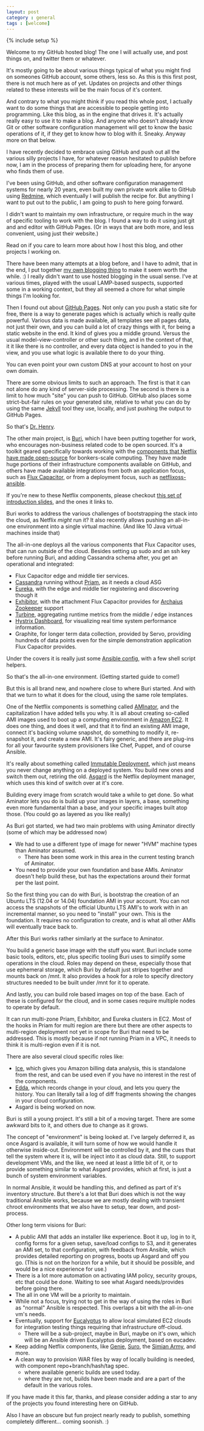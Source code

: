 ```yaml
---
layout: post
category : general
tags : [welcome]
---
```

{% include setup %}

Welcome to my GitHub hosted blog! The one I will actually use, and post things on, and twitter them or whatever.

It's mostly going to be about various things typical of what you might find on someones GitHub account, some others, less so. As this is this first post, there is not much here as of yet. Updates on projects and other things related to these interests will be the main focus of it's content.

And contrary to what you might think if you read this whole post, I actually want to do some things that are accessible to people getting into programming. Like this blog, as in the engine that drives it. It's actually really easy to use it to make a blog. And anyone who doesn't already know Git or other software configuration management will get to know the basic operations of it, if they get to know how to blog with it. Sneaky. Anyway more on that below.

I have recently decided to embrace using GitHub and push out all the various silly projects I have, for whatever reason hesitated to publish before now, I am in the process of preparing them for uploading here, for anyone who finds them of use. 

I've been using GitHub, and other software configuration management systems for nearly 20 years, even built my own private work alike to GitHub using [Redmine](http://www.redmine.org/), which eventually I will publish the recipe for. But anything I want to put out to the public, I am going to push to here going forward.

I didn't want to maintain my own infrastructure, or require much in the way of specific tooling to work with the blog. I found a way to do it using just git and and editor with GitHub Pages. (Or in ways that are both more, and less convenient, using just their website.)

Read on if you care to learn more about how I host this blog, and other projects I working on.

<!--fold-->

There have been many attempts at a blog before, and I have to admit, that in the end, I put together [my own blogging thing](http://github.com/jhohertz/dr-henry) to make it seem worth the while. :) I really didn't want to use hosted blogging in the usual sense. I've at various times, played with the usual LAMP-based suspects, supported some in a working context, but they all seemed a chore for what simple things I'm looking for.

Then I found out about [GitHub Pages](https://pages.github.com). Not only can you push a static site for free, there is a way to generate pages which is actually which is really quite powerful. Various data is made available, all templates see all pages data, not just their own, and you can build a lot of crazy things with it, for being a static website in the end. It kind of gives you a middle ground. Versus the usual model-view-controller or other such thing, and in the context of that, it it like there is no controller, and every data object is handed to you in the view, and you use what logic is available there to do your thing.

You can even point your own custom DNS at your account to host on your own domain.

There are some obvious limits to such an approach. The first is that it can not alone do any kind of server-side processing. The second is there is a limit to how much "site" you can push to GitHub. GitHub also places some strict-but-fair rules on your generated site, relative to what you can do by using the same [Jekyll](http://jekyllrb.com) tool they use, locally, and just pushing the output to GitHub Pages.

So that's [Dr. Henry](http://github.com/jhohertz/dr-henry).

The other main project, is [Buri](https://github.com/viafoura/buri), which I have been putting together for work, who encourages non-business related code to be open sourced. It's a toolkit geared specifically towards working with the [components that Netflix have made open-source](http://netflix.github.io) for bonkers-scale computing. They have made huge portions of their infrastructure components available on GitHub, and others have made available integrations from both an application focus, such as [Flux Capacitor](http://fluxcapacitor.com/), or from a deployment focus, such as [netflixoss-ansible](http://answersforaws.com/code/netflixoss/).

If you're new to these Netflix components, please checkout [this set of introduction slides](http://jhohertz.github.io/netflixoss-slides/), and the ones it links to.

Buri works to address the various challenges of bootstrapping the stack into the cloud, as Netflix *might* run it? It also recently allows pushing an all-in-one environment into a single virtual machine. (And like 10 Java virtual machines inside that)

The all-in-one deploys all the various components that Flux Capacitor uses, that can run outside of the cloud. Besides setting up sudo and an ssh key before running Buri, and adding Cassandra schema after, you get an operational and integrated:

- Flux Capacitor edge and middle tier services.
- [Cassandra](http://cassandra.apache.org/) running without [Priam](https://github.com/Netflix/Priam), as it needs a cloud ASG
- [Eureka](https://github.com/Netflix/eureka), with the edge and middle tier registering and discovering though it
- [Exhibitor](https://github.com/Netflix/exhibitor), with the attachment Flux Capacitor provides for [Archaius](https://github.com/Netflix/archaius) [Zookeeper](http://zookeeper.apache.org/) support
- [Turbine](https://github.com/Netflix/turbine), aggregating runtime metrics from the middle / edge instances
- [Hystrix Dashboard](https://github.com/Netflix/Hystrix/tree/master/hystrix-dashboard), for visualizing real time system performance information.
- Graphite, for longer term data collection, provided by Servo, providing hundreds of data points even for the simple demonstration application Flux Capacitor provides.

Under the covers it is really just some [Ansible config](http://docs.ansible.com/), with a few shell script helpers.

So that's the all-in-one environment. (Getting started guide to come!)

But this is all brand new, and nowhere close to where Buri started. And with that we turn to what it does for the cloud, using the same role templates.

One of the Netflix components is something called [AMInator](https://github.com/Netflix/aminator), and the capitalization I have added tells you why. It is all about creating so-called AMI images used to boot up a computing environment in [Amazon EC2](http://aws.amazon.com/ec2/). It does one thing, and does it well, and that it to find an existing AMI image, connect it's backing volume snapshot, do something to modify it, re-snapshot it, and create a new AMI. It's fairy generic, and there are plug-ins for all your favourite system provisioners like Chef, Puppet, and of course Ansible.

It's really about something called [Immutable Deployment](http://chadfowler.com/blog/2013/06/23/immutable-deployments/), which just means you never change anything on a deployed system. You build new ones and switch them out, retiring the old. [Asgard](https://github.com/Netflix/asgard) is the Netflix deployment manager, which uses this kind of switch over at it's core.

Building every image from scratch would take a while to get done. So what Aminator lets you do is build up your images in layers, a base, something even more fundamental than a base, and your specific images built atop those. (You could go as layered as you like really)

As Buri got started, we had two main problems with using Aminator directly (some of which may be addressed now)

- We had to use a different type of image for newer "HVM" machine types than Aminator assumed.
  - There has been some work in this area in the current testing branch of Aminator.
- You need to provide your own foundation and base AMIs. Aminator doesn't help build these, but has the expectations around their format per the last point.

So the first thing you can do with Buri, is bootstrap the creation of an Ubuntu LTS (12.04 or 14.04) foundation AMI in your account. You can not access the snapshots of the official Ubuntu LTS AMI's to work with in an incremental manner, so you need to "install" your own. This is the foundation. It requires no configuration to create, and is what all other AMIs will eventually trace back to.

After this Buri works rather similarly at the surface to Aminator.

You build a generic base image with the stuff you want. Buri include some basic tools, editors, etc, plus specific tooling Buri uses to simplify some operations in the cloud. Roles may depend on these, especially those that use ephemeral storage, which Buri by default just stripes together and mounts back on /mnt. It also provides a hook for a role to specify directory structures needed to be built under /mnt for it to operate.

And lastly, you can build role based images on top of the base. Each of these is configured for the cloud, and in some cases require multiple nodes to operate by default. 

It can run multi-zone Priam, Exhibitor, and Eureka clusters in EC2. Most of the hooks in Priam for multi region are there but there are other aspects to multi-region deployment not yet in scope for Buri that need to be addressed. This is mostly because if not running Priam in a VPC, it needs to think it is multi-region even if it is not.

There are also several cloud specific roles like:

- [Ice](https://github.com/Netflix/ice), which gives you Amazon billing data analysis, this is standalone from the rest, and can be used even if you have no interest in the rest of the components.
- [Edda](https://github.com/Netflix/edda), which records change in your cloud, and lets you query the history. You can literally tail a log of diff fragments showing the changes in your cloud configuration. 
- Asgard is being worked on now.

Buri is still a young project. It's still a bit of a moving target. There are some awkward bits to it, and others due to change as it grows.

The concept of "environment" is being looked at. I've largely deferred it, as once Asgard is available, it will turn some of how we would handle it otherwise inside-out. Environment will be controlled by it, and the cues that tell the system where it is, will be inject into it as cloud data. Still, to support development VMs, and the like, we need at least a little bit of it, or to provide something similar to what Asgard provides, which at first, is just a bunch of system environment variables.

In normal Ansible, it would be handling this, and defined as part of it's inventory structure. But there's a lot that Buri does which is not the way traditional Ansible works, because we are mostly dealing with transient chroot environments that we also have to setup, tear down, and post-process.

Other long term visions for Buri:

- A public AMI that adds an installer like experience. Boot it up, log in to it, config forms for a given setup, save/load configs to S3, and it generates an AMI set, to that configuration, with feedback from Ansible, which provides detailed reporting on progress, boots up Asgard and off you go. (This is not on the horizon for a while, but it should be possible, and would be a nice experience for use.)
- There is a lot more automation on activating IAM policy, security groups, etc that could be done. Waiting to see what Asgard needs/provides before going there.
- The all in one VM will be a priority to maintain.
- While not a focus, trying not to get in the way of using the roles in Buri as "normal" Ansible is respected. This overlaps a bit with the all-in-one vm's needs.
- Eventually, support for [Eucalyptus](https://www.eucalyptus.com/aws-compatibility) to allow local simulated EC2 clouds for integration testing things requiring that infrastructure off-cloud.
  - There will be a sub-project, maybe in Buri, maybe on it's own, which will be an Ansible driven Eucalyptus deployment, based on eucadev.
- Keep adding Netflix components, like [Genie](https://github.com/Netflix/genie), [Suro](https://github.com/Netflix/suro), the [Simian Army](https://github.com/Netflix/SimianArmy), and more.
- A clean way to provision WAR files by way of locally building is needed, with component repo+branch/hash/tag spec.
  - where available generic builds are used today.
  - where they are not, builds have been made and are a part of the default in the various roles.

If you have made it this far, thanks, and please consider adding a star to any of the projects you found interesting here on GitHub.

Also I have an obscure but fun project nearly ready to publish, something completely different... coming soonish. :)

